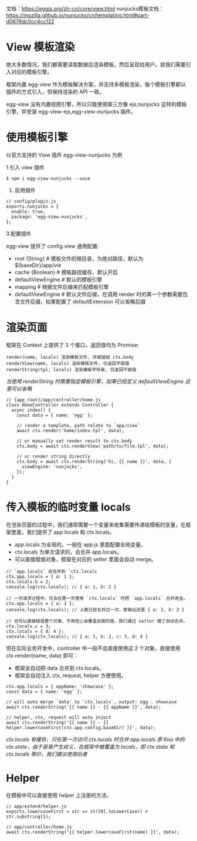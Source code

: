 

文档：https://eggjs.org/zh-cn/core/view.html
nunjucks模板文档：https://mozilla.github.io/nunjucks/cn/templating.html#part-d0678dc0cc4cc122


# View 模板渲染

绝大多数情况，我们都需要读取数据后渲染模板，然后呈现给用户。故我们需要引入对应的模板引擎。

框架内置 egg-view 作为模板解决方案，并支持多模板渲染，每个模板引擎都以插件的方式引入，但保持渲染的 API 一致。

egg-view 没有内置视图引擎，所以只能使用第三方像 ejs,nunjucks 这样的模板引擎，并安装 egg-view-ejs,egg-view-nunjucks 插件。



# 使用模板引擎

以官方支持的 View 插件 egg-view-nunjucks 为例

1.引入 view 插件
```
$ npm i egg-view-nunjucks --save
```

1. 启用插件
```
// config/plugin.js
exports.nunjucks = {
  enable: true,
  package: 'egg-view-nunjucks',
};
```

3.配置插件

egg-view 提供了 config.view 通用配置:

- root {String}             # 模板文件的根目录，为绝对路径，默认为 ${baseDir}/app/vie
- cache {Boolean}           # 模板路径缓存，默认开启
- defaultViewEngine         # 默认的模板引擎
- mapping                   # 根据文件后缀来匹配模板引擎
- defaultViewEngine         # 默认文件后缀，在调用 render 时的第一个参数需要包含文件后缀，如果配置了 defaultExtension 可以省略后缀


# 渲染页面

框架在 Context 上提供了 3 个接口，返回值均为 Promise:

```
render(name, locals) 渲染模板文件, 并赋值给 ctx.body
renderView(name, locals) 渲染模板文件, 仅返回不赋值
renderString(tpl, locals) 渲染模板字符串, 仅返回不赋值
```
*当使用 renderString 时需要指定模板引擎，如果已经定义 defaultViewEngine 这里可以省略*
```
// {app_root}/app/controller/home.js
class HomeController extends Controller {
  async index() {
    const data = { name: 'egg' };

    // render a template, path relate to `app/view`
    await ctx.render('home/index.tpl', data);

    // or manually set render result to ctx.body
    ctx.body = await ctx.renderView('path/to/file.tpl', data);

    // or render string directly
    ctx.body = await ctx.renderString('hi, {{ name }}', data, {
      viewEngine: 'nunjucks',
    });
  }
}
```


# 传入模板的临时变量 locals

在渲染页面的过程中，我们通常需要一个变量来收集需要传递给模板的变量，在框架里面，我们提供了 app.locals 和 ctx.locals。

- app.locals 为全局的，一般在 app.js 里面配置全局变量。
- ctx.locals 为单次请求的，会合并 app.locals。
- 可以直接赋值对象，框架在对应的 setter 里面会自动 merge。

```
// `app.locals` 会合并到 `ctx.locals
ctx.app.locals = { a: 1 };
ctx.locals.b = 2;
console.log(ctx.locals); // { a: 1, b: 2 }

// 一次请求过程中，仅会在第一次使用 `ctx.locals` 时把 `app.locals` 合并进去。
ctx.app.locals = { a: 2 };
console.log(ctx.locals); // 上面已经合并过一次，故输出还是 { a: 1, b: 2 }

// 也可以直接赋值整个对象，不用担心会覆盖前面的值，我们通过 setter 做了自动合并。
ctx.locals.c = 3;
ctx.locals = { d: 4 };
console.log(ctx.locals); // { a: 1, b: 2, c: 3, d: 4 }
```

但在实际业务开发中，controller 中一般不会直接使用这 2 个对象，直接使用 ctx.render(name, data) 即可：

- 框架会自动把 data 合并到 ctx.locals。
- 框架会自动注入 ctx, request, helper 方便使用。

```
ctx.app.locals = { appName: 'showcase' };
const data = { name: 'egg' };

// will auto merge `data` to `ctx.locals`, output: egg - showcase
await ctx.renderString('{{ name }} - {{ appName }}', data);

// helper, ctx, request will auto inject
await ctx.renderString('{{ name }} - {{ helper.lowercaseFirst(ctx.app.config.baseDir) }}', data);
```

*ctx.locals 有缓存，只在第一次访问 ctx.locals 时合并 app.locals*
*原 Koa 中的 ctx.state，由于容易产生歧义，在框架中被覆盖为 locals，即 ctx.state 和 ctx.locals 等价，我们建议使用后者*


# Helper

在模板中可以直接使用 helper 上注册的方法，

```
// app/extend/helper.js
exports.lowercaseFirst = str => str[0].toLowerCase() + str.substring(1);

// app/controller/home.js
await ctx.renderString('{{ helper.lowercaseFirst(name) }}', data);
 
```






